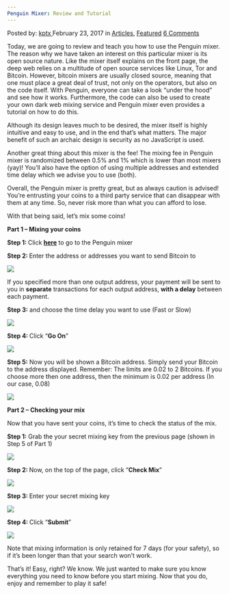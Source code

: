 ```yaml
---
Penguin Mixer: Review and Tutorial
---
```

<article class="post-listing post-18299 post type-post status-publish format-standard has-post-thumbnail hentry category-deepdot-news tag-mixer tag-penguin tag-review tag-tutorial">
    <div class="post-inner">
    <p class="post-meta">
    <span>Posted by: <a href="https://www.deepdotweb.com/author/kptx/" title="">kptx </a></span>
    <span>February 23, 2017</span>
    <span>in <a href="https://www.deepdotweb.com/category/articles/" rel="category tag">Articles</a>, <a href="https://www.deepdotweb.com/category/deepdot-news/" rel="category tag">Featured</a></span>
    <span><a href="https://www.deepdotweb.com/2017/02/23/penguin-mixer-review-tutorial/#comments">6 Comments</a></span>
    </p>
    <div class="clear"></div>
    <div class="entry">
    <p>Today, we are going to review and teach you how to use the Penguin mixer. The reason why we have taken an interest on this particular mixer is its open source nature. Like the mixer itself explains on the front page, the deep web relies on a multitude of open source services like Linux, Tor and Bitcoin. However, bitcoin mixers are usually closed source, meaning that one must place a great deal of trust, not only on the operators, but also on the code itself. With Penguin, everyone can take a look “under the hood” and see how it works. Furthermore, the code can also be used to create your own dark web mixing service and Penguin mixer even provides a tutorial on how to do this.</p>
    <p>Although its design leaves much to be desired, the mixer itself is highly intuitive and easy to use, and in the end that’s what matters. The major benefit of such an archaic design is security as no JavaScript is used.</p>
    <p>Another great thing about this mixer is the fee! The mixing fee in Penguin mixer is randomized between 0.5% and 1% which is lower than most mixers (yay)! You’ll also have the option of using multiple addresses and extended time delay which we advise you to use (both).</p>
    <p>Overall, the Penguin mixer is pretty great, but as always caution is advised! You’re entrusting your coins to a third party service that can disappear with them at any time. So, never risk more than what you can afford to lose.</p>
    <p>With that being said, let’s mix some coins!</p>
    <p><strong>Part 1 &#8211; Mixing your coins</strong></p>
    <p><strong>Step 1: </strong>Click <a href="http://penguinsmbshtgmf.onion/index.html"><strong>here</strong></a> to go to the Penguin mixer</p>
    <p><strong>Step 2: </strong>Enter the address or addresses you want to send Bitcoin to</p>
    <p><img class="wp-image-18306 aligncenter" src="https://www.deepdotweb.com/wp-content/uploads/2017/02/word-image-80.png" srcset="https://www.deepdotweb.com/wp-content/uploads/2017/02/word-image-80.png 768w, https://www.deepdotweb.com/wp-content/uploads/2017/02/word-image-80-300x219.png 300w" sizes="(max-width: 768px) 100vw, 768px"/></p>
    <p>If you specified more than one output address, your payment will be sent to you in <strong>separate</strong> transactions for each output address, <strong>with a delay</strong> between each payment.</p>
    <p><strong>Step 3:</strong> and choose the time delay you want to use (Fast or Slow)</p>
    <p><img class="wp-image-18307 aligncenter" src="https://www.deepdotweb.com/wp-content/uploads/2017/02/word-image-81.png" srcset="https://www.deepdotweb.com/wp-content/uploads/2017/02/word-image-81.png 768w, https://www.deepdotweb.com/wp-content/uploads/2017/02/word-image-81-300x61.png 300w" sizes="(max-width: 768px) 100vw, 768px"/></p>
    <p><strong>Step 4: </strong>Click “<strong>Go On</strong>”</p>
    <p><img class="wp-image-18308 aligncenter" src="https://www.deepdotweb.com/wp-content/uploads/2017/02/word-image-82.png" srcset="https://www.deepdotweb.com/wp-content/uploads/2017/02/word-image-82.png 768w, https://www.deepdotweb.com/wp-content/uploads/2017/02/word-image-82-300x80.png 300w" sizes="(max-width: 768px) 100vw, 768px"/></p>
    <p><strong>Step 5:</strong> Now you will be shown a Bitcoin address. Simply send your Bitcoin to the address displayed. Remember: The limits are 0.02 to 2 Bitcoins. If you choose more then one address, then the minimum is 0.02 per address (In our case, 0.08)</p>
    <p><img class="wp-image-18309 aligncenter" src="https://www.deepdotweb.com/wp-content/uploads/2017/02/word-image-83.png" srcset="https://www.deepdotweb.com/wp-content/uploads/2017/02/word-image-83.png 768w, https://www.deepdotweb.com/wp-content/uploads/2017/02/word-image-83-300x116.png 300w" sizes="(max-width: 768px) 100vw, 768px"/></p>
    <p><strong>Part 2 &#8211; Checking your mix</strong></p>
    <p>Now that you have sent your coins, it’s time to check the status of the mix.</p>
    <p><strong>Step 1:</strong> Grab the your secret mixing key from the previous page (shown in Step 5 of Part 1)</p>
    <p><img class="wp-image-18310 aligncenter" src="https://www.deepdotweb.com/wp-content/uploads/2017/02/word-image-84.png" srcset="https://www.deepdotweb.com/wp-content/uploads/2017/02/word-image-84.png 768w, https://www.deepdotweb.com/wp-content/uploads/2017/02/word-image-84-300x116.png 300w" sizes="(max-width: 768px) 100vw, 768px"/></p>
    <p><strong>Step 2: </strong>Now, on the top of the page, click “<strong>Check Mix</strong>”</p>
    <p><img class="wp-image-18311 aligncenter" src="https://www.deepdotweb.com/wp-content/uploads/2017/02/word-image-85.png" srcset="https://www.deepdotweb.com/wp-content/uploads/2017/02/word-image-85.png 768w, https://www.deepdotweb.com/wp-content/uploads/2017/02/word-image-85-300x116.png 300w" sizes="(max-width: 768px) 100vw, 768px"/></p>
    <p><strong>Step 3: </strong>Enter your secret mixing key</p>
    <p><img class="wp-image-18312 aligncenter" src="https://www.deepdotweb.com/wp-content/uploads/2017/02/word-image-86.png" srcset="https://www.deepdotweb.com/wp-content/uploads/2017/02/word-image-86.png 768w, https://www.deepdotweb.com/wp-content/uploads/2017/02/word-image-86-300x116.png 300w" sizes="(max-width: 768px) 100vw, 768px"/></p>
    <p><strong>Step 4: </strong>Click “<strong>Submit</strong>”</p>
    <p><img class="wp-image-18313 aligncenter" src="https://www.deepdotweb.com/wp-content/uploads/2017/02/word-image-87.png" srcset="https://www.deepdotweb.com/wp-content/uploads/2017/02/word-image-87.png 768w, https://www.deepdotweb.com/wp-content/uploads/2017/02/word-image-87-300x116.png 300w" sizes="(max-width: 768px) 100vw, 768px"/></p>
    <p>Note that mixing information is only retained for 7 days (for your safety), so if it&#8217;s been longer than that your search won&#8217;t work.</p>
    <p>That’s it! Easy, right? We know. We just wanted to make sure you know everything you need to know before you start mixing. Now that you do, enjoy and remember to play it safe!</p>
    </div>
    <span style="display:none"><a href="https://www.deepdotweb.com/tag/mixer/" rel="tag">mixer</a> <a href="https://www.deepdotweb.com/tag/penguin/" rel="tag">penguin</a> <a href="https://www.deepdotweb.com/tag/review/" rel="tag">review</a> <a href="https://www.deepdotweb.com/tag/tutorial/" rel="tag">tutorial</a></span> <span style="display:none" class="updated">2017-02-23</span>
    <div style="display:none" class="vcard author" itemprop="author" itemscope itemtype="http://schema.org/Person"><strong class="fn" itemprop="name"><a href="https://www.deepdotweb.com/author/kptx/" title="Posts by kptx" rel="author">kptx</a></strong></div>
    </div>
</article>

